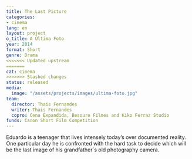 ```yaml
---
title: The Last Picture
categories:
- cinema
lang: en
layout: project
o_title: A Última Foto
year: 2014
format: Short
genre: Drama
<<<<<<< Updated upstream
=======
cat: cinema
>>>>>>> Stashed changes
status: released
media:
  image: "/assets/projects/images/ultima-foto.jpg"
team:
  director: Thais Fernandes
  writer: Thais Fernandes
  copro: Cena Expandida, Besouro Filmes and Kiko Ferraz Studio
funds: Canon Short Film Competition
---
```


Eduardo is a teenager that lives intensely today’s over documented reality. One particular day he is confronted with the hard task to decide which will be the last image of his grandfather´s old photography camera.
